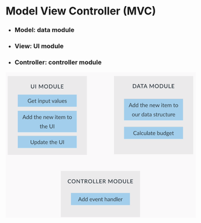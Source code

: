 # Model View Controller \(MVC\)

* ### Model: data module
* ### View: UI module
* ### Controller: controller module





![](/assets/js-25)

